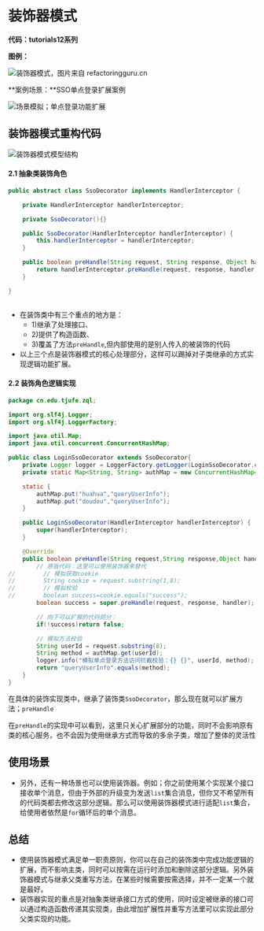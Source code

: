 # 装饰器模式

**代码：tutorials12系列**

**图例：**

![装饰器模式，图片来自 refactoringguru.cn](https://bugstack.cn/assets/images/2020/itstack-demo-design-9-01.png)

**案例场景：**SSO单点登录扩展案例

![场景模拟；单点登录功能扩展](https://bugstack.cn/assets/images/2020/itstack-demo-design-9-02.png)

## 装饰器模式重构代码

![装饰器模式模型结构](https://bugstack.cn/assets/images/2020/itstack-demo-design-9-03.png)

#### 2.1 抽象类装饰角色

```java
public abstract class SsoDecorator implements HandlerInterceptor {

    private HandlerInterceptor handlerInterceptor;

    private SsoDecorator(){}

    public SsoDecorator(HandlerInterceptor handlerInterceptor) {
        this.handlerInterceptor = handlerInterceptor;
    }

    public boolean preHandle(String request, String response, Object handler) {
        return handlerInterceptor.preHandle(request, response, handler);
    }

}
    
```

- 在装饰类中有三个重点的地方是：
  - 1)继承了处理接口、
  - 2)提供了构造函数、
  - 3)覆盖了方法`preHandle`,但内部使用的是别人传入的被装饰的代码
- 以上三个点是装饰器模式的核心处理部分，这样可以踢掉对子类继承的方式实现逻辑功能扩展。

#### 2.2 装饰角色逻辑实现

```JAVA
package cn.edu.tjufe.zql;

import org.slf4j.Logger;
import org.slf4j.LoggerFactory;

import java.util.Map;
import java.util.concurrent.ConcurrentHashMap;

public class LoginSsoDecorator extends SsoDecorator{
    private Logger logger = LoggerFactory.getLogger(LoginSsoDecorator.class);
    private static Map<String, String> authMap = new ConcurrentHashMap<String, String>();

    static {
        authMap.put("huahua","queryUserInfo");
        authMap.put("doudou","queryUserInfo");
    }

    public LoginSsoDecorator(HandlerInterceptor handlerInterceptor) {
        super(handlerInterceptor);
    }

    @Override
    public boolean preHandle(String request,String response,Object handler){
        // 原版代码：这里可以使用装饰器来替代
//        // 模拟获取cookie
//        String cookie = request.substring(1,8);
//        // 模拟校验
//        boolean success=cookie.equals("success");
        boolean success = super.preHandle(request, response, handler);

        // 向下可以扩展的代码部分：
        if(!success)return false;

        // 模拟方法校验
        String userId = request.substring(8);
        String method = authMap.get(userId);
        logger.info("模拟单点登录方法访问拦截校验：{} {}", userId, method);
        return "queryUserInfo".equals(method);
    }
}
```

在具体的装饰实现类中，继承了装饰类`SsoDecorator`，那么现在就可以扩展方法；`preHandle`

在`preHandle`的实现中可以看到，这里只关心扩展部分的功能，同时不会影响原有类的核心服务，也不会因为使用继承方式而导致的多余子类，增加了整体的灵活性



## 使用场景

- 另外，还有一种场景也可以使用装饰器。例如；你之前使用某个实现某个接口接收单个消息，但由于外部的升级变为发送`list`集合消息，但你又不希望所有的代码类都去修改这部分逻辑。那么可以使用装饰器模式进行适配`list`集合，给使用者依然是`for`循环后的单个消息。



## 总结

- 使用装饰器模式满足单一职责原则，你可以在自己的装饰类中完成功能逻辑的扩展，而不影响主类，同时可以按需在运行时添加和删除这部分逻辑。另外装饰器模式与继承父类重写方法，在某些时候需要按需选择，并不一定某一个就是最好。
- 装饰器实现的重点是对抽象类继承接口方式的使用，同时设定被继承的接口可以通过构造函数传递其实现类，由此增加扩展性并重写方法里可以实现此部分父类实现的功能。